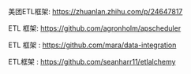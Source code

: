 美团ETL框架: https://zhuanlan.zhihu.com/p/24647817

ETL 框架: https://github.com/agronholm/apscheduler

ETL 框架 : https://github.com/mara/data-integration


ETL框架 : https://github.com/seanharr11/etlalchemy
